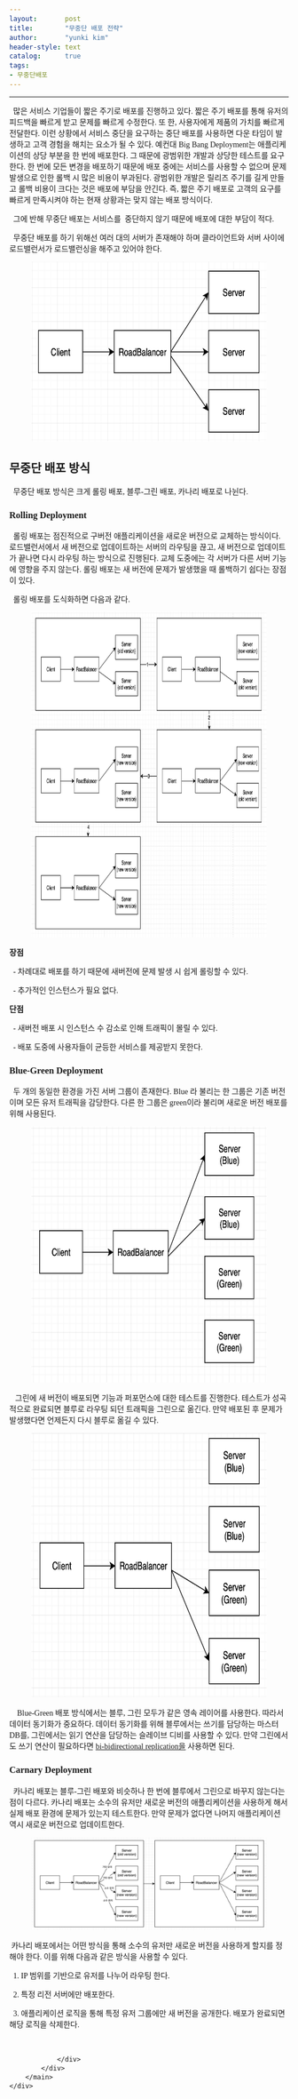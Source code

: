 ```yaml
---
layout:       post
title:        "무중단 배포 전략"
author:       "yunki kim"
header-style: text
catalog:      true
tags: 
- 무중단배포
---
```


<head></head>
<body id="tt-body-page" class="">
<div id="wrap" class="wrap-right">
    <div id="container">
        <main class="main ">
            <div class="area-main">
                <div class="area-view">
                    <div class="article-header"></div>
                    <hr>
                    <div class="article-view">
                        <div class="contents_style">
                            <p data-ke-size="size16"><span style="font-family: 'Noto Serif KR';">&nbsp; 많은 서비스 기업들이 짧은 주기로 배포를 진행하고 있다. 짧은 주기 배포를 통해 유저의 피드백을 빠르게 받고 문제를 빠르게 수정한다. 또 한, 사용자에게 제품의 가치를 빠르게 전달한다. 이런 상황에서 서비스 중단을 요구하는 중단 배포를 사용하면 다운 타임이 발생하고 고객 경험을 해치는 요소가 될 수 있다. 예컨대 Big Bang Deployment는 애플리케이션의 상당 부분을 한 번에 배포한다. 그 때문에 광범위한 개발과 상당한 테스트를 요구한다. 한 번에 모든 변경을 배포하기 때문에 배포 중에는 서비스를 사용할 수 없으며 문제 발생으로 인한 롤백 시 많은 비용이 부과된다. 광범위한 개발은 릴리즈 주기를 길게 만들고 롤백 비용이 크다는 것은 배포에 부담을 안긴다. 즉, 짧은 주기 배포로 고객의 요구를 빠르게 만족시켜야 하는 현재 상황과는 맞지 않는 배포 방식이다.&nbsp;</span></p>
<p data-ke-size="size16"><span style="font-family: 'Noto Serif KR';">&nbsp; 그에 반해 무중단 배포는 서비스를&nbsp; 중단하지 않기 때문에 배포에 대한 부담이 적다.</span></p>
<p data-ke-size="size16"><span style="font-family: 'Noto Serif KR';">&nbsp; 무중단 배포를 하기 위해선 여러 대의 서버가 존재해야 하며 클라이언트와 서버 사이에 로드밸런서가 로드밸런싱을 해주고 있어야 한다.</span></p>
<p></p><figure class="imageblock alignCenter" width="569" height="323">
    <span data-lightbox="lightbox">
        <img src="/img/66y07KSR64uoIOuwsO2PrCDsoITrnrU=/img.png" width="569" height="323">
    </span>
    <figcaption></figcaption>
</figure><p></p>
<h2 data-ke-size="size26"><span style="font-family: 'Noto Serif KR';"><b>무중단 배포 방식</b></span></h2>
<p data-ke-size="size16"><span style="font-family: 'Noto Serif KR';">&nbsp; 무중단 배포 방식은 크게 롤링 배포, 블루-그린 배포, 카나리 배포로 나뉜다.</span></p>
<h3 data-ke-size="size23"><span style="font-family: 'Noto Serif KR';"><b>Rolling Deployment</b></span></h3>
<p data-ke-size="size16"><span style="font-family: 'Noto Serif KR';">&nbsp; 롤링 배포는 점진적으로 구버전 애플리케이션을 새로운 버전으로 교체하는 방식이다. 로드밸런서에서 새 버전으로 업데이트하는 서버의 라우팅을 끊고, 새 버전으로 업데이트가 끝나면 다시 라우팅 하는 방식으로 진행된다. 교체 도중에는 각 서버가 다른 서버 기능에 영향을 주지 않는다. 롤링 배포는 새 버전에 문제가 발생했을 때 롤백하기 쉽다는 장점이 있다. </span></p>
<p data-ke-size="size16"><span style="font-family: 'Noto Serif KR';">&nbsp; 롤링 배포를 도식화하면 다음과 같다.</span></p>
<p></p><figure class="imageblock alignCenter" width="746" height="585">
    <span data-lightbox="lightbox">
        <img src="/img/66y07KSR64uoIOuwsO2PrCDsoITrnrU=/img_1.png" width="746" height="585">
    </span>
    <figcaption></figcaption>
</figure><p></p>
<p data-ke-size="size16"><span style="font-family: 'Noto Serif KR';"><b>장점</b></span></p>
<p data-ke-size="size16"><span style="font-family: 'Noto Serif KR';"><b>&nbsp;&nbsp;</b>- 차례대로 배포를 하기 때문에 새버전에 문제 발생 시 쉽게 롤링할 수 있다.</span></p>
<p data-ke-size="size16"><span style="font-family: 'Noto Serif KR';">&nbsp; - 추가적인 인스턴스가 필요 없다.</span></p>
<p data-ke-size="size16"><span style="font-family: 'Noto Serif KR';"><b>단점</b></span></p>
<p data-ke-size="size16"><span style="font-family: 'Noto Serif KR';">&nbsp; - 새버전 배포 시 인스턴스 수 감소로 인해 트래픽이 몰릴 수 있다.</span></p>
<p data-ke-size="size16"><span style="font-family: 'Noto Serif KR';">&nbsp; - 배포 도중에 사용자들이 균등한 서비스를 제공받지 못한다.</span></p>
<h3 data-ke-size="size23"><span style="font-family: 'Noto Serif KR';"><b>Blue-Green Deployment</b></span></h3>
<p data-ke-size="size16"><span style="font-family: 'Noto Serif KR';">&nbsp; 두 개의 동일한 환경을 가진 서버 그룹이 존재한다. Blue 라 불리는 한 그룹은 기존 버전이며 모든 유저 트래픽을 감당한다. 다른 한 그룹은 green이라 불리며 새로운 버전 배포를 위해 사용된다.&nbsp;</span></p>
<p></p><figure class="imageblock alignCenter" width="589" height="461">
    <span data-lightbox="lightbox">
        <img src="/img/66y07KSR64uoIOuwsO2PrCDsoITrnrU=/img_2.png" width="589" height="461">
    </span>
    <figcaption></figcaption>
</figure><p></p>
<p data-ke-size="size16"><span style="font-family: 'Noto Serif KR';">&nbsp; &nbsp;그린에 새 버전이 배포되면 기능과 퍼포먼스에 대한 테스트를 진행한다. 테스트가 성곡적으로 완료되면 블루로 라우팅 되던 트래픽을 그린으로 옮긴다. 만약 배포된 후 문제가 발생했다면 언제든지 다시 블루로 옮길 수 있다.</span></p>
<p></p><figure class="imageblock alignCenter" width="614" height="476">
    <span data-lightbox="lightbox">
        <img src="/img/66y07KSR64uoIOuwsO2PrCDsoITrnrU=/img_3.png" width="614" height="476">
    </span>
    <figcaption></figcaption>
</figure><p></p>
<p data-ke-size="size16"><span style="font-family: 'Noto Serif KR';">&nbsp; &nbsp; Blue-Green 배포 방식에서는 블루, 그린 모두가 같은 영속 레이어를 사용한다. 따라서 데이터 동기화가 중요하다. 데이터 동기화를 위해 블루에서는 쓰기를 담당하는 마스터 DB를, 그린에서는 읽기 연산을 담당하는 슬레이브 디비를 사용할 수 있다. 만약 그린에서도 쓰기 연산이 필요하다면 <a href="https://docs.informatica.com/data-replication/data-replication/9-8-0/user-guide/data-replication-overview/alternative-deployment-topologies/bidirectional-replication.html" target="_blank" rel="noopener">bi-bidirectional replication을</a> 사용하면 된다.</span></p>
<h3 data-ke-size="size23"><span style="font-family: 'Noto Serif KR';"><b>Carnary Deployment</b></span></h3>
<p data-ke-size="size16"><span style="font-family: 'Noto Serif KR';"><b>&nbsp;&nbsp;</b>카나리 배포는 블루-그린 배포와 비슷하나 한 번에 블루에서 그린으로 바꾸지 않는다는 점이 다르다. 카나리 배포는 소수의 유저만 새로운 버전의 애플리케이션을 사용하게 해서 실제 배포 환경에 문제가 있는지 테스트한다. 만약 문제가 없다면 나머지 애플리케이션 역시 새로운 버전으로 업데이트한다.</span></p>
<p></p><figure class="imageblock alignCenter">
    <span data-lightbox="lightbox">
        <img src="/img/66y07KSR64uoIOuwsO2PrCDsoITrnrU=/img_4.png">
    </span>
    <figcaption></figcaption>
</figure><p></p>
<p data-ke-size="size16"><span style="font-family: 'Noto Serif KR';">&nbsp;카나리 배포에서는 어떤 방식을 통해 소수의 유저만 새로운 버전을 사용하게 할지를 정해야 한다. 이를 위해 다음과 같은 방식을 사용할 수 있다.</span></p>
<p data-ke-size="size16"><span style="font-family: 'Noto Serif KR';">&nbsp; 1. IP 범위를 기반으로 유저를 나누어 라우팅 한다.</span></p>
<p data-ke-size="size16"><span style="font-family: 'Noto Serif KR';">&nbsp; 2. 특정 리전 서버에만 배포한다.</span></p>
<p data-ke-size="size16"><span style="font-family: 'Noto Serif KR';">&nbsp; 3. 애플리케이션 로직을 통해 특정 유저 그룹에만 새 버전을 공개한다. 배포가 완료되면 해당 로직을 삭제한다.</span></p>
                        </div>
                        <br>
                        <div class="tags"></div>
                    </div>
                    
                </div>
            </div>
        </main>
    </div>
</div>


</body>